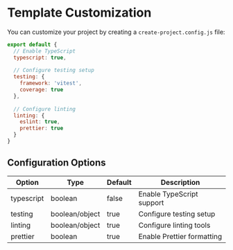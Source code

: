 # Template Customization

You can customize your project by creating a `create-project.config.js` file:

```js
export default {
  // Enable TypeScript
  typescript: true,
  
  // Configure testing setup
  testing: {
    framework: 'vitest',
    coverage: true
  },
  
  // Configure linting
  linting: {
    eslint: true,
    prettier: true
  }
}
```

## Configuration Options

| Option | Type | Default | Description |
|--------|------|---------|-------------|
| typescript | boolean | false | Enable TypeScript support |
| testing | boolean/object | true | Configure testing setup |
| linting | boolean/object | true | Configure linting tools |
| prettier | boolean | true | Enable Prettier formatting |